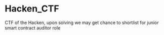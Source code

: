 # Hacken_CTF
CTF of the Hacken, upon solving we may get chance to shortlist for junior smart contract auditor role

